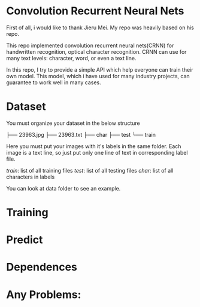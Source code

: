 # Convolution Recurrent Neural Nets
First of all, i would like to thank Jieru Mei. My repo was heavily based on his repo.

This repo implemented convolution recurrent neural nets(CRNN) for handwritten recognition, optical character recognition. CRNN can use for many text levels: character, word, or even a text line.

In this repo, I try to provide a simple API which help everyone can train their own model. This model, which i have used for many industry projects, can guarantee to work well in many cases.

# Dataset
You must organize your dataset in the below structure

├── 23963.jpg
├── 23963.txt
├── char
├── test
└── train

Here you must put your images with it's labels in the same folder. Each image is a text line, so just put only one line of text in corresponding label file.

*train*: list of all training files
*test*: list of all testing files
*char*: list of all characters in labels

You can look at data folder to see an example.
# Training
# Predict
# Dependences
# Any Problems:
